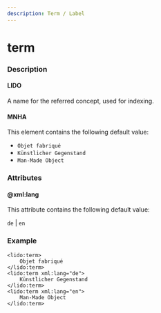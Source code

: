 ```yaml
---
description: Term / Label
---
```


# term

### Description

#### LIDO

A name for the referred concept, used for indexing.

#### MNHA

This element contains the following default value:

* `Objet fabriqué`
* `Künstlicher Gegenstand`
* `Man-Made Object`

### Attributes

#### @xml:lang

This attribute contains the following default value:

`de` \| `en`

### Example

```markup
<lido:term>
    Objet fabriqué
</lido:term>
<lido:term xml:lang="de">
    Künstlicher Gegenstand
</lido:term>
<lido:term xml:lang="en">
    Man-Made Object
</lido:term>
```



